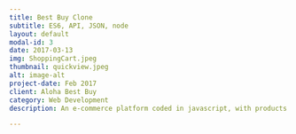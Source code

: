 ```yaml
---
title: Best Buy Clone
subtitle: ES6, API, JSON, node
layout: default
modal-id: 3
date: 2017-03-13
img: ShoppingCart.jpeg
thumbnail: quickview.jpeg
alt: image-alt
project-date: Feb 2017
client: Aloha Best Buy
category: Web Development
description: An e-commerce platform coded in javascript, with products in the carousel populated with data from Best Buy's API. The cart has various functions including Quick View, Add Item to Cart, Remove Item from Cart, Update Cart Value, Clear Cart and Check Out. Session storage and stripe payment was also implemented.

---
```

